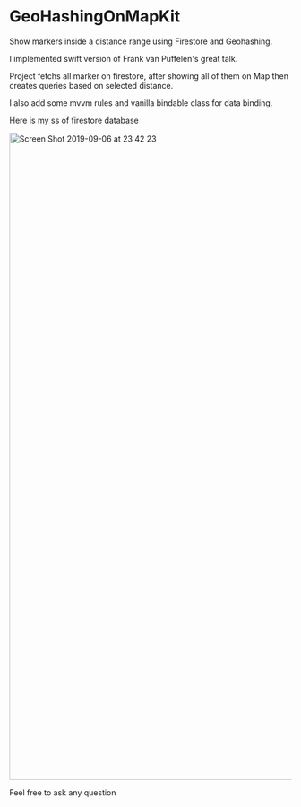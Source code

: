 # GeoHashingOnMapKit
Show markers inside a distance range using Firestore and Geohashing. 

I implemented swift version of Frank van Puffelen's great talk.

Project fetchs all marker on firestore, after showing all of them on Map then creates queries based on selected distance.

I also add some mvvm rules and vanilla bindable class for data binding.

Here is my ss of firestore database

<img width="1156" alt="Screen Shot 2019-09-06 at 23 42 23" src="https://user-images.githubusercontent.com/26689690/64459308-3de2f500-d100-11e9-9bb4-a1fcc98713e8.png">

Feel free to ask any question
